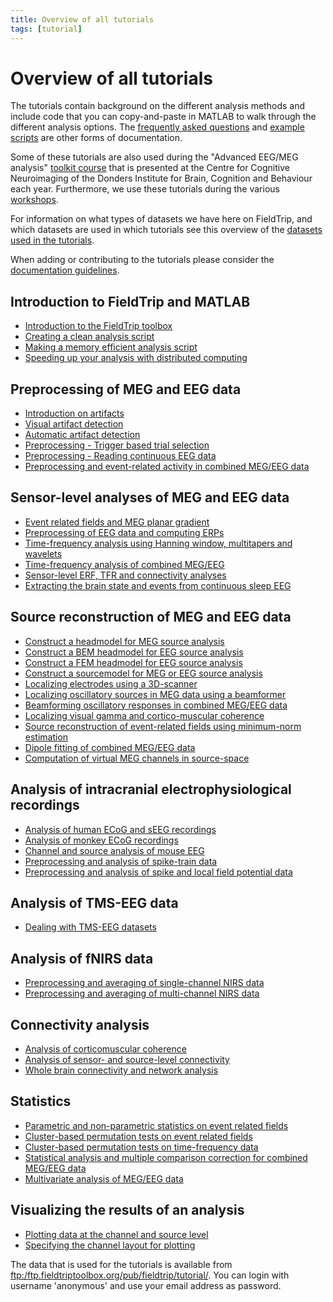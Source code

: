 ```yaml
---
title: Overview of all tutorials
tags: [tutorial]
---
```


# Overview of all tutorials

The tutorials contain background on the different analysis methods and include code that you can copy-and-paste in MATLAB to walk through the different analysis options. The [frequently asked questions](/faq) and [example scripts](/example) are other forms of documentation.

Some of these tutorials are also used during the "Advanced EEG/MEG analysis" [toolkit course](http://www.ru.nl/donders/agenda-news/courses/) that is presented at the Centre for Cognitive Neuroimaging of the Donders Institute for Brain, Cognition and Behaviour each year. Furthermore, we use these tutorials during the various [workshops](/workshop).

For information on what types of datasets we have here on FieldTrip, and which datasets are used in which tutorials see this overview of the [datasets used in the tutorials](/faq/what_types_of_datasets_and_their_respective_analyses_are_used_on_fieldtrip).

When adding or contributing to the tutorials please consider the [documentation guidelines](/development/guideline/documentation).

## Introduction to FieldTrip and MATLAB

* [Introduction to the FieldTrip toolbox](/tutorial/introduction)
* [Creating a clean analysis script](/tutorial/scripting)
* [Making a memory efficient analysis script](/tutorial/memory)
* [Speeding up your analysis with distributed computing](/tutorial/distributedcomputing)

## Preprocessing of MEG and EEG data

* [Introduction on artifacts](/tutorial/artifacts)
* [Visual artifact detection](/tutorial/visual_artifact_rejection)
* [Automatic artifact detection](/tutorial/automatic_artifact_rejection)
* [Preprocessing - Trigger based trial selection](/tutorial/preprocessing)
* [Preprocessing - Reading continuous EEG data](/tutorial/continuous)
* [Preprocessing and event-related activity in combined MEG/EEG data](/tutorial/natmeg/preprocessing)

## Sensor-level analyses of MEG and EEG data

* [Event related fields and MEG planar gradient](/tutorial/eventrelatedaveraging)
* [Preprocessing of EEG data and computing ERPs](/tutorial/preprocessing_erp)
* [Time-frequency analysis using Hanning window, multitapers and wavelets](/tutorial/timefrequencyanalysis)
* [Time-frequency analysis of combined MEG/EEG](/tutorial/natmeg/timefrequency)
* [Sensor-level ERF, TFR and connectivity analyses](/tutorial/sensor_analysis)
* [Extracting the brain state and events from continuous sleep EEG](/tutorial/sleep)

## Source reconstruction of MEG and EEG data

* [Construct a headmodel for MEG source analysis](/tutorial/headmodel_meg)
* [Construct a BEM headmodel for EEG source analysis](/tutorial/headmodel_eeg_bem)
* [Construct a FEM headmodel for EEG source analysis](/tutorial/headmodel_eeg_fem)
* [Construct a sourcemodel for MEG or EEG source analysis](/tutorial/sourcemodel)
* [Localizing electrodes using a 3D-scanner](/tutorial/electrode)
* [Localizing oscillatory sources in MEG data using a beamformer](/tutorial/beamformer)
* [Beamforming oscillatory responses in combined MEG/EEG data](/tutorial/natmeg/beamforming)
* [Localizing visual gamma and cortico-muscular coherence](/tutorial/beamformingextended)
* [Source reconstruction of event-related fields using minimum-norm estimation](/tutorial/minimumnormestimate)
* [Dipole fitting of combined MEG/EEG data](/tutorial/natmeg/dipolefitting)
* [Computation of virtual MEG channels in source-space](/tutorial/shared/virtual_sensors)

## Analysis of intracranial electrophysiological recordings

* [Analysis of human ECoG and sEEG recordings](/tutorial/human_ecog)
* [Analysis of monkey ECoG recordings](/tutorial/monkey_ecog)
* [Channel and source analysis of mouse EEG](/tutorial/mouse_eeg)
* [Preprocessing and analysis of spike-train data](/tutorial/spike)  
* [Preprocessing and analysis of spike and local field potential data](/tutorial/spikefield)

## Analysis of TMS-EEG data

* [Dealing with TMS-EEG datasets](/tutorial/tms-eeg)

## Analysis of fNIRS data

* [Preprocessing and averaging of single-channel NIRS data](/tutorial/nirs_singlechannel)
* [Preprocessing and averaging of multi-channel NIRS data](/tutorial/nirs_multichannel)

## Connectivity analysis

* [Analysis of corticomuscular coherence](/tutorial/coherence)
* [Analysis of sensor- and source-level connectivity](/tutorial/connectivity)
* [Whole brain connectivity and network analysis](/tutorial/networkanalysis)

## Statistics

* [Parametric and non-parametric statistics on event related fields](/tutorial/eventrelatedstatistics)
* [Cluster-based permutation tests on event related fields](/tutorial/cluster_permutation_timelock)
* [Cluster-based permutation tests on time-frequency data](/tutorial/cluster_permutation_freq)
* [Statistical analysis and multiple comparison correction for combined MEG/EEG data](/tutorial/natmeg/statistics)
* [Multivariate analysis of MEG/EEG data](/tutorial/multivariateanalysis)

## Visualizing the results of an analysis

* [Plotting data at the channel and source level](/tutorial/plotting)
* [Specifying the channel layout for plotting](/tutorial/layout)

The data that is used for the tutorials is available from <ftp:/ftp.fieldtriptoolbox.org/pub/fieldtrip/tutorial/>. You can login with username 'anonymous' and use your email address as password.
